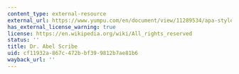 ```yaml
---
content_type: external-resource
external_url: https://www.yumpu.com/en/document/view/11289534/apa-style-precis-dr-abel-scribes-guides-to-style-documentation
has_external_license_warning: true
license: https://en.wikipedia.org/wiki/All_rights_reserved
status: ''
title: Dr. Abel Scribe
uid: cf11932a-867c-472b-bf39-9812b7ae81b6
wayback_url: ''
---
```

